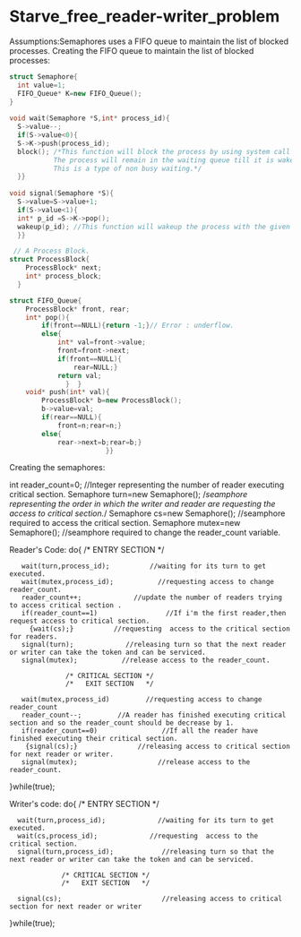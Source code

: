 # Starve_free_reader-writer_problem
Assumptions:Semaphores uses a FIFO queue to maintain the list of blocked processes.
Creating the FIFO queue to maintain the list of blocked processes:
``` cpp
struct Semaphore{
  int value=1;
  FIFO_Queue* K=new FIFO_Queue();
}
    
void wait(Semaphore *S,int* process_id){
  S->value--;
  if(S->value<0){
  S->K->push(process_id);
  block(); /*This function will block the process by using system call and will transfer it to the waiting queue.
           The process will remain in the waiting queue till it is waken up by the wakeup() system calls.
           This is a type of non busy waiting.*/
  }}
    
void signal(Semaphore *S){
  S->value=S->value+1;
  if(S->value<1){
  int* p_id =S->K->pop();
  wakeup(p_id); //This function will wakeup the process with the given p_id using system calls.
  }}

 // A Process Block.
struct ProcessBlock{
    ProcessBlock* next;
    int* process_block;
  }

struct FIFO_Queue{
    ProcessBlock* front, rear;
    int* pop(){
        if(front==NULL){return -1;}// Error : underflow.
        else{
            int* val=front->value;
            front=front->next;
            if(front==NULL){
                rear=NULL;}
            return val;
              }  }
    void* push(int* val){
        ProcessBlock* b=new ProcessBlock();
        b->value=val;
        if(rear==NULL){
            front=n;rear=n;}          
        else{
            rear->next=b;rear=b;}
                        }}
```                           
Creating the semaphores:

int reader_count=0;       //Integer representing the number of reader executing critical section.
Semaphore turn=new Semaphore();        /*seamphore representing the order in which the writer and 
                                         reader are requesting the access to critical section.*/
Semaphore cs=new Semaphore();        //seamphore required to access the critical section.
Semaphore mutex=new Semaphore();       //seamphore required to change the reader_count variable.


Reader's Code:
do{
                  /*  ENTRY SECTION   */

       wait(turn,process_id);          //waiting for its turn to get executed.
       wait(mutex,process_id);           //requesting access to change reader_count.
       reader_count++;             //update the number of readers trying to access critical section .
       if(reader_count==1)                 //If i'm the first reader,then request access to critical section.
         {wait(cs);}          //requesting  access to the critical section for readers.
       signal(turn);             //releasing turn so that the next reader or writer can take the token and can be serviced.
       signal(mutex);           //release access to the reader_count.

                  /* CRITICAL SECTION */
                  /*   EXIT SECTION   */

       wait(mutex,process_id)         //requesting access to change reader_count         
       reader_count--;         //A reader has finished executing critical section and so the reader_count should be decrease by 1.
       if(reader_count==0)                //If all the reader have finished executing their critical section.
        {signal(cs);}               //releasing access to critical section for next reader or writer.
       signal(mutex);                    //release access to the reader_count.  
                      
}while(true);



Writer's code:
do{
                  /*  ENTRY SECTION  */

      wait(turn,process_id);             //waiting for its turn to get executed.
      wait(cs,process_id);             //requesting  access to the critical section.
      signal(turn,process_id);            //releasing turn so that the next reader or writer can take the token and can be serviced.
                                          
                 /* CRITICAL SECTION */
                 /*   EXIT SECTION   */

      signal(cs);                         //releasing access to critical section for next reader or writer

}while(true);
